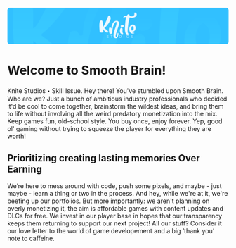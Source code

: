 [![Header](https://github.com/Knite-Studios/.github/blob/main/assets/KS_Banner_small.png "Header")](https://discord.gg/smoothbraingg)

# Welcome to Smooth Brain!

Knite Studios・Skill Issue.
Hey there! You've stumbled upon Smooth Brain. Who are we? Just a bunch of ambitious industry professionals who decided it'd be cool to come together, brainstorm the wildest ideas, and bring them to life without involving all the weird predatory monetization into the mix. Keep games fun, old-school style. You buy once, enjoy forever. Yep, good ol' gaming without trying to squeeze the player for everything they are worth!

## Prioritizing creating lasting memories Over Earning 

We’re here to mess around with code, push some pixels, and maybe - just maybe - learn a thing or two in the process. And hey, while we're at it, we're beefing up our portfolios. But more importantly: we aren't planning on overly monetizing it, the aim is affordable games with content updates and DLCs for free. We invest in our player base in hopes that our transparency keeps them returning to support our next project! All our stuff? Consider it our love letter to the world of game developement and a big ‘thank you’ note to caffeine.


